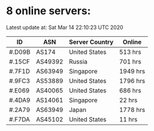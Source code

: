 # 8 online servers:

Latest update at: Sat Mar 14 22:10:23 UTC 2020

| ID | ASN | Server Country | Online |
| -- | --- | -------------- | ------ |
| #.D09B | AS174 | United States | 513 hrs |
| #.15CF | AS49392 | Russia | 701 hrs |
| #.7F1D | AS63949 | Singapore | 1949 hrs |
| #.9FC3 | AS53889 | United States | 1796 hrs |
| #.E069 | AS40065 | United States | 686 hrs |
| #.4DA9 | AS14061 | Singapore | 22 hrs |
| #.2A79 | AS63949 | Japan | 1778 hrs |
| #.F7DA | AS45102 | United States | 11 hrs |

